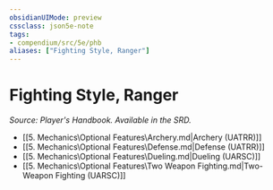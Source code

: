 ```yaml
---
obsidianUIMode: preview
cssclass: json5e-note
tags:
- compendium/src/5e/phb
aliases: ["Fighting Style, Ranger"]
---
```

# Fighting Style, Ranger
*Source: Player's Handbook. Available in the SRD.* 

- [[5. Mechanics\Optional Features\Archery.md|Archery (UATRR)]]
- [[5. Mechanics\Optional Features\Defense.md|Defense (UATRR)]]
- [[5. Mechanics\Optional Features\Dueling.md|Dueling (UARSC)]]
- [[5. Mechanics\Optional Features\Two Weapon Fighting.md|Two-Weapon Fighting (UARSC)]]